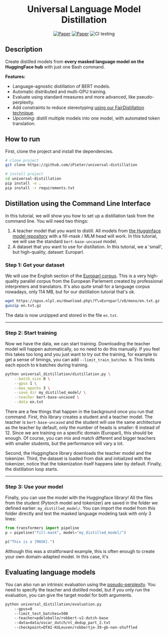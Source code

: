 <div align="center">    
 
# Universal Language Model Distillation


[![Paper](https://img.shields.io/badge/paper-CLIN%202021-B31B1B.svg)](https://lirias.kuleuven.be/retrieve/625470)
[![Paper](https://img.shields.io/badge/paper-ECMLPKDD%202022-B31B1B.svg)](https://arxiv.org/abs/2207.04546)
![CI testing](https://github.com/ipieter/universal-distillation/workflows/CI%20testing/badge.svg?branch=master&event=push)
<!--
[![Conference](http://img.shields.io/badge/NeurIPS-2019-4b44ce.svg)](https://papers.nips.cc/book/advances-in-neural-information-processing-systems-31-2018)
[![Conference](http://img.shields.io/badge/ICLR-2019-4b44ce.svg)](https://papers.nips.cc/book/advances-in-neural-information-processing-systems-31-2018)
[![Conference](http://img.shields.io/badge/AnyConference-year-4b44ce.svg)](https://papers.nips.cc/book/advances-in-neural-information-processing-systems-31-2018)  
[![Paper](http://img.shields.io/badge/arxiv-math.co:1480.1111-B31B1B.svg)](https://www.nature.com/articles/nature14539)
-->



</div>
 
## Description   
Create distilled models from **every masked language model on the HuggingFace hub** with just one Bash command.

**Features:**
- Language-agnostic distillation of BERT models.
- Automatic distributed and multi-GPU training.
- Evaluate using standard measures and more advanced, like pseudo-perplexity.
- Add constraints to reduce stereotyping [using our FairDistillation technique](https://arxiv.org/abs/2207.04546).
- *Upcoming*: distill multiple models into one model, with automated token translation.

## How to run   
First, clone the project and install the dependencies.

```bash
# clone project   
git clone https://github.com/iPieter/universal-distillation

# install project   
cd universal-distillation
pip install -e .   
pip install -r requirements.txt
 ```   
 
## Distillation using the Command Line Interface

In this tutorial, we will show you how to set up a distillation task from the command line. You will need two things:

1. A teacher model that you want to distill. All models from [the Hugginface model repository](https://huggingface.co/models?pipeline_tag=fill-mask) with a fill-mask / MLM head will work. In this tutorial, we will use the standard `bert-base-uncased` model.
2. A dataset that you want to use for distillation. In this tutorial, we a 'small', but high-quality, dataset: Europarl.

### Step 1: Get your dataset
We will use the English section of the [Europarl corpus](https://opus.nlpl.eu/Europarl.php). 
This is a very high-quality parallel corpus from the European Parlement created by professional interpreters and translators.
It's also quite small for a language corpus nowadays, only 114 MB, but for our distillation tutorial that's ok.

```bash
wget https://opus.nlpl.eu/download.php\?f\=Europarl/v8/mono/en.txt.gz -O en.txt.gz
gunzip en.txt.gz
```

The data is now unzipped and stored in the file `en.txt`.

---

### Step 2: Start training
Now we have the data, we can start training. Downloading the teacher model will happen automatically, so no need to do this manually. If you feel this takes too long and you just want to try out the training, for example to get a sense of timings, you can add `--limit_train_batches N`. This limits each epoch to `N` batches during training.

```bash
python universal_distillation/distillation.py \
    --batch_size 8 \
    --gpus 1 \
    --max_epochs 3 \
    --save_dir my_distilled_model/ \
    --teacher bert-base-uncased \
    --data en.txt
```

There are a few things that happen in the background once you run that command. First, this library creates a student and a teacher model. The teacher is `bert-base-uncased` and the student will use the same architecture as the teacher by default, only the number of heads is smaller: 6 instead of 12. Since we are training on a specific domain (Europarl), this should be enough. Of course, you can mix and match different and bigger teachers with smaller students, but the performance will vary a lot.  

Second, the Huggingface library downloads the teacher model and the tokenizer. Third, the dataset is loaded from disk and initialized with the tokenizer, notice that the tokenization itself happens later by default. Finally, the distillation loop starts. 

---

### Step 3: Use your model
Finally, you can use the model with the Huggingface library! All the files from the student (Pytorch model and tokenizer) are saved in the folder we defined earlier: `my_distilled_model/`. You can import the model from this folder directly and test the masked language modeling task with only 3 lines: 

```python
from transformers import pipeline
p = pipeline("fill-mask", model="my_distilled_model/")

p("This is a [MASK].")
```

Although this was a straitforward example, this is often enough to create your own domain-adapted model. In this case, it's 

## Evaluating language models
You can also run an intrinsic evaluation using the [pseudo-perplexity](https://arxiv.org/abs/1910.14659). You need to specify the teacher and distilled model, but if you only run the evaluation, you can give the target model for both arguments.

```bash
python universal_distillation/evaluation.py 
    --gpus=0 
    --limit_test_batches=500 
    --teacher=pdelobelle/robbert-v2-dutch-base
    --data=data/oscar_dutch/nl_dedup_part_2.txt 
    --checkpoint=DTAI-KULeuven/robbertje-39-gb-non-shuffled
```
